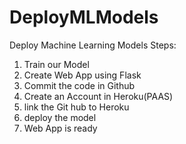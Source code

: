 # DeployMLModels
Deploy Machine Learning Models
Steps:
1. Train our Model
2. Create Web App using Flask
3. Commit the code in Github
4. Create an Account in Heroku(PAAS)
5. link the Git hub to Heroku
6. deploy the model
7. Web App is ready
